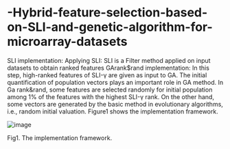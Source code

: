 # -Hybrid-feature-selection-based-on-SLI-and-genetic-algorithm-for-microarray-datasets



SLI implementation:
Applying SLI: SLI is a Filter method applied on input datasets to obtain ranked features 
GArank$rand implementation:
In this step, high-ranked features of SLI-γ are given as input to GA. 
The initial quantification of population vectors plays an important role in GA method. In Ga rank&rand, some features are selected randomly for initial population among 1% of the features with the highest SLI-γ rank. On the other hand, some vectors are generated by the basic method in evolutionary algorithms, i.e., random initial valuation.  Figure1 shows the implementation framework.

 
![image](https://user-images.githubusercontent.com/45941996/169539976-2782cd63-634f-44b2-8203-76dcc33e25de.png)

Fig1. The implementation framework.
